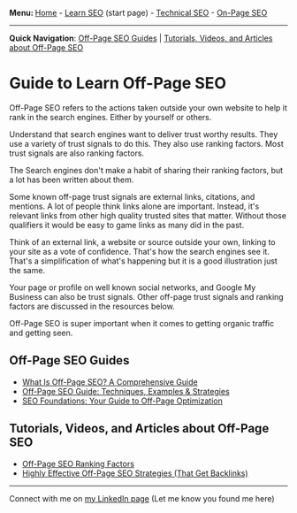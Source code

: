 <b>Menu: </b> <a href="/">Home</a> - <a href="learn-seo.html" title="How to learn SEO">Learn SEO</a> (start page) - <a href="technical-seo.html">Technical SEO</a> - <a href="on-page-seo.html">On-Page SEO</a> 

<hr>

<strong>Quick Navigation</strong>: <a href="#off-page-seo-guides">Off-Page SEO Guides</a> | <a href="#tutorials-off-page-seo">Tutorials, Videos, and Articles about Off-Page SEO</a>

# Guide to Learn Off-Page SEO

Off-Page SEO refers to the actions taken outside your own website to help it rank in the search engines. Either by yourself or others.

Understand that search engines want to deliver trust worthy results. They use a variety of trust signals to do this. They also use ranking factors. Most trust signals are also ranking factors.

The Search engines don't make a habit of sharing their ranking factors, but a lot has been written about them.

Some known off-page trust signals are external links, citations, and mentions. A lot of people think links alone are important. Instead, it's relevant links from other high quality trusted sites that matter. Without those qualifiers it would be easy to game links as many did in the past.

Think of an external link, a website or source outside your own, linking to your site as a vote of confidence. That's how the search engines see it. That's a simplification of what's happening but it is a good illustration just the same.

Your page or profile on well known social networks, and Google My Business can also be trust signals. Other off-page trust signals and ranking factors are discussed in the resources below.

Off-Page SEO is super important when it comes to getting organic traffic and getting seen.


<h2 id="off-page-seo-guides">Off-Page SEO Guides</h2>

* <a href="https://www.semrush.com/blog/off-page-seo/">What Is Off-Page SEO? A Comprehensive Guide</a>
* <a href="https://ignitevisibility.com/off-page-seo/">Off-Page SEO Guide: Techniques, Examples & Strategies</a>
* <a href="https://www.rankranger.com/blog/off-page-optimization">SEO Foundations: Your Guide to Off-Page Optimization</a>

<h2 id="tutorials-off-page-seo">Tutorials, Videos, and Articles about Off-Page SEO</h2>

* <a href="https://moz.com/learn/seo/off-site-seo">Off-Page SEO Ranking Factors</a>
* <a href="https://terakeet.com/blog/off-page-seo/">Highly Effective Off-Page SEO Strategies (That Get Backlinks)</a>


<hr>
Connect with me on <a href="https://www.linkedin.com/in/joshhinds">my LinkedIn page</a> (Let me know you found me here)
